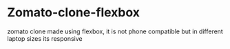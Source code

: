 # Zomato-clone-flexbox
zomato clone made using flexbox, it is not phone compatible but in different laptop sizes its responsive
